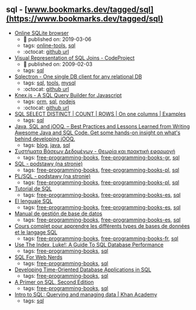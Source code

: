 sql - [www.bookmarks.dev/tagged/sql](https://www.bookmarks.dev/tagged/sql) 
---
* [Online SQLite browser](https://extendsclass.com/sqlite-browser.html)
    * :calendar: published on: 2019-03-06
    * tags: [online-tools](../tags/online-tools.md), [sql](../tags/sql.md)
    * :octocat: [github url](https://github.com/hautdefrance/Web-GUI-for-SQLite)
* [Visual Representation of SQL Joins - CodeProject](https://www.codeproject.com/Articles/33052/Visual-Representation-of-SQL-Joins)
    * :calendar: published on: 2009-02-03
    * tags: [sql](../tags/sql.md)
* [Sqlectron - One single DB client for any relational DB](https://sqlectron.github.io/)
    * tags: [sql](../tags/sql.md), [tools](../tags/tools.md), [mysql](../tags/mysql.md)
    * :octocat: [github url](https://github.com/sqlectron/sqlectron-gui/)
* [Knex.js - A SQL Query Builder for Javascript](http://knexjs.org/)
    * tags: [orm](../tags/orm.md), [sql](../tags/sql.md), [nodejs](../tags/nodejs.md)
    * :octocat: [github url](https://github.com/tgriesser/knex)
* [SQL SELECT DISTINCT | COUNT | ROWS | On one columns | Examples](http://www.dofactory.com/sql/select-distinct)
    * tags: [sql](../tags/sql.md)
* [Java, SQL and jOOQ. – Best Practices and Lessons Learned from Writing Awesome Java and SQL Code. Get some hands-on insight on what's behind developing jOOQ.](https://blog.jooq.org/)
    * tags: [blog](../tags/blog.md), [java](../tags/java.md), [sql](../tags/sql.md)
* [Συστήματα Βάσεων Δεδομένων - Θεωρία και πρακτική εφαρμογή](http://studentguru.gr/cfs-file/__key/telligent-evolution-components-attachments/13-1200-00-00-00-13-46-27/vaseis_5F00_dedomenwn.pdf)
    * tags: [free-programming-books](../tags/free-programming-books.md), [free-programming-books-gr](../tags/free-programming-books-gr.md), [sql](../tags/sql.md)
* [SQL - podstawy (na stronie)](http://andrzejklusiewicz.blogspot.com/2010/11/kurs-oracle-sql.html)
    * tags: [free-programming-books](../tags/free-programming-books.md), [free-programming-books-pl](../tags/free-programming-books-pl.md), [sql](../tags/sql.md)
* [PL/SQL - podstawy (na stronie)](http://andrzejklusiewicz.blogspot.com/2010/11/kurs-oracle-plsql.html)
    * tags: [free-programming-books](../tags/free-programming-books.md), [free-programming-books-pl](../tags/free-programming-books-pl.md), [sql](../tags/sql.md)
* [Tutorial de SQL](http://www.desarrolloweb.com/manuales/9/)
    * tags: [free-programming-books](../tags/free-programming-books.md), [free-programming-books-es](../tags/free-programming-books-es.md), [sql](../tags/sql.md)
* [El lenguaje SQL](http://ocw.uoc.edu/computer-science-technology-and-multimedia/bases-de-datos/bases-de-datos/P06_M2109_02149.pdf)
    * tags: [free-programming-books](../tags/free-programming-books.md), [free-programming-books-es](../tags/free-programming-books-es.md), [sql](../tags/sql.md)
* [Manual de gestión de base de datos](http://www.jorgesanchez.net/bd/gbd2012.pdf)
    * tags: [free-programming-books](../tags/free-programming-books.md), [free-programming-books-es](../tags/free-programming-books-es.md), [sql](../tags/sql.md)
* [Cours complet pour apprendre les différents types de bases de données et le langage SQL](https://sgbd.developpez.com/tutoriels/cours-complet-bdd-sql/)
    * tags: [free-programming-books](../tags/free-programming-books.md), [free-programming-books-fr](../tags/free-programming-books-fr.md), [sql](../tags/sql.md)
* [Use The Index, Luke!: A Guide To SQL Database Performance](http://use-the-index-luke.com)
    * tags: [free-programming-books](../tags/free-programming-books.md), [sql](../tags/sql.md)
* [SQL For Web Nerds](http://philip.greenspun.com/sql/)
    * tags: [free-programming-books](../tags/free-programming-books.md), [sql](../tags/sql.md)
* [Developing Time-Oriented Database Applications in SQL](http://www.cs.arizona.edu/people/rts/publications.html)
    * tags: [free-programming-books](../tags/free-programming-books.md), [sql](../tags/sql.md)
* [A Primer on SQL, Second Edition](https://leanpub.com/aprimeronsql)
    * tags: [free-programming-books](../tags/free-programming-books.md), [sql](../tags/sql.md)
* [Intro to SQL: Querying and managing data |
Khan Academy](https://www.khanacademy.org/computing/computer-programming/sql)
    * tags: [sql](../tags/sql.md)
